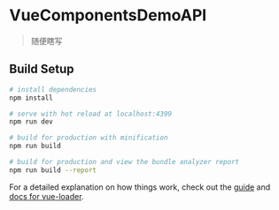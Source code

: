 # VueComponentsDemoAPI

> 随便瞎写

## Build Setup

``` bash
# install dependencies
npm install

# serve with hot reload at localhost:4399
npm run dev

# build for production with minification
npm run build

# build for production and view the bundle analyzer report
npm run build --report
```

For a detailed explanation on how things work, check out the [guide](http://vuejs-templates.github.io/webpack/) and [docs for vue-loader](http://vuejs.github.io/vue-loader).
